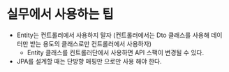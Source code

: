 # 실무에서 사용하는 팁
- Entity는 컨트롤러에서 사용하지 말자 (컨트롤러에서는 Dto 클래스를 사용해 데이터만 받는 용도의 클래스로만 컨트롤러에서 사용하자)
  - Entity 클래스를 컨트롤러단에서 사용하면 API 스팩이 변경될 수 있다.
- JPA를 설계할 때는 단방향 매핑만 으로만 사용 해야 한다.